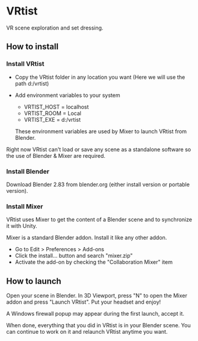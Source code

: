 # VRtist

VR scene exploration and set dressing.

## How to install

### Install VRtist

- Copy the VRtist folder in any location you want (Here we will use the path d:/vrtist)
- Add environment variables to your system

  - VRTIST_HOST = localhost
  - VRTIST_ROOM = Local
  - VRTIST_EXE = d:/vrtist

  These environment variables are used by Mixer to launch VRtist from Blender.

Right now VRtist can't load or save any scene as a standalone software so the use of Blender & Mixer are required.

### Install Blender

Download Blender 2.83 from blender.org (either install version or portable version).

### Install Mixer

VRtist uses Mixer to get the content of a Blender scene and to synchronize it with Unity.

Mixer is a standard Blender addon. Install it like any other addon. 

- Go to Edit > Preferences > Add-ons
- Click the install... button and search "mixer.zip"
- Activate the add-on by checking the "Collaboration Mixer" item

## How to launch

Open your scene in Blender. In 3D Viewport, press "N" to open the Mixer addon and press "Launch VRtist". Put your headset and enjoy!

A Windows firewall popup may appear during the first launch, accept it.

When done, everything that you did in VRtist is in your Blender scene. You can continue to work on it and relaunch VRtist anytime you want.
